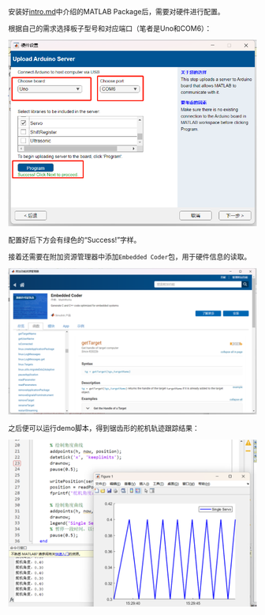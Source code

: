 安装好[intro.md](intro.md)中介绍的MATLAB Package后，需要对硬件进行配置。

根据自己的需求选择板子型号和对应端口（笔者是Uno和COM6）：

![Insert Error](../Images/set.png)

配置好后下方会有绿色的“Success!”字样。

接着还需要在附加资源管理器中添加`Embedded Coder`包，用于硬件信息的读取。

![Insert Error](../Images/coder.png)

之后便可以运行demo脚本，得到锯齿形的舵机轨迹跟踪结果：

![Insert Error](../Images/cut.png)
